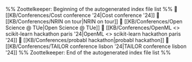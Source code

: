 %% Zoottelkeeper: Beginning of the autogenerated index file list  %%
📄 [[KB/Conferences/Cost conference '24|Cost conference '24]]
📄 [[KB/Conferences/NRIN on tour|NRIN on tour]]
📄 [[KB/Conferences/Open Science @ TUe|Open Science @ TUe]]
📄 [[KB/Conferences/OpenML <> scikit-learn hackathon paris '24|OpenML <> scikit-learn hackathon paris '24]]
📄 [[KB/Conferences/probabl hackathon|probabl hackathon]]
📄 [[KB/Conferences/TAILOR conference lisbon '24|TAILOR conference lisbon '24]]
%% Zoottelkeeper: End of the autogenerated index file list  %%
